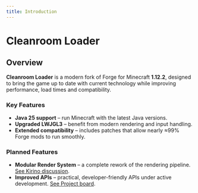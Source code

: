 ```yaml
---
title: Introduction
---
```


# Cleanroom Loader

## Overview

**Cleanroom Loader** is a modern fork of Forge for Minecraft **1.12.2**, designed to bring the game up to date with current technology while improving performance, load times and compatibility.

### Key Features
- **Java 25 support** – run Minecraft with the latest Java versions.
- **Upgraded LWJGL3** – benefit from modern rendering and input handling.
- **Extended compatibility** – includes patches that allow nearly ≈99% Forge mods to run smoothly.

### Planned Features
- **Modular Render System** – a complete rework of the rendering pipeline. [See Kirino discussion](https://github.com/CleanroomMC/Cleanroom/discussions/405).
- **Improved APIs** – practical, developer-friendly APIs under active development. [See Project board](https://github.com/orgs/CleanroomMC/projects/4/).
